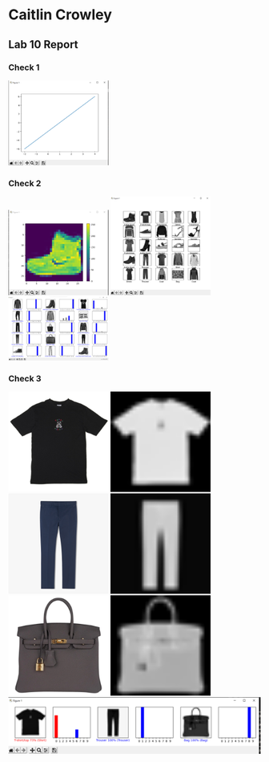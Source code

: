 # Caitlin Crowley
## Lab 10 Report

### Check 1

<img src="../../Images/Lab10Images/plot.png" alt="drawing" width="200"/>

### Check 2

<img src="../../Images/Lab10Images/check2_1.png" alt="drawing" width="200"/>
<img src="../../Images/Lab10Images/check2_2.png" alt="drawing" width="200"/>
<img src="../../Images/Lab10Images/check2_3.png" alt="drawing" width="200"/>


### Check 3

<img src="../../Images/Lab10Images/shirt.jpg" alt="drawing" width="200"/>
<img src="../../Images/Lab10Images/gray_image_shirt.png" alt="drawing" width="200"/>
<img src="../../Images/Lab10Images/pants.jpg" alt="drawing" width="200"/>
<img src="../../Images/Lab10Images/gray_image_pants.png" alt="drawing" width="200"/>
<img src="../../Images/Lab10Images/bag.jpg" alt="drawing" width="200"/>
<img src="../../Images/Lab10Images/gray_image_bag.png" alt="drawing" width="200"/>

<img src="../../Images/Lab10Images/predictions.png" alt="drawing">
